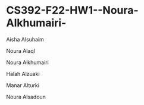 # CS392-F22-HW1--Noura-Alkhumairi-
Aisha Alsuhaim

Noura Alaql

Noura Alkhumairi

Halah Alzuaki

Manar Alturki

Noura Alsadoun
